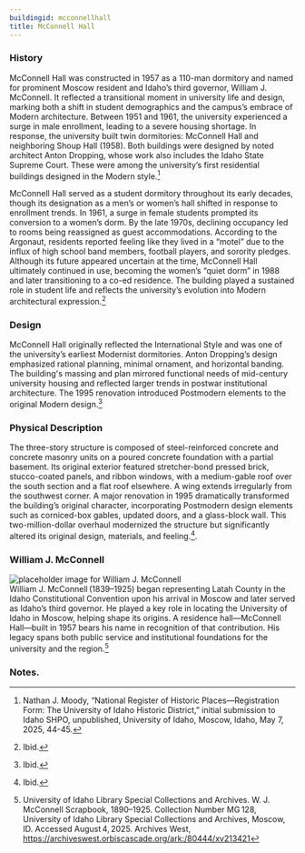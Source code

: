 ```yaml
---
buildingid: mcconnellhall
title: McConnell Hall
---
```



### History

McConnell Hall was constructed in 1957 as a 110-man dormitory and named for prominent Moscow resident and Idaho’s third governor, William J. McConnell. It reflected a transitional moment in university life and design, marking both a shift in student demographics and the campus’s embrace of Modern architecture. Between 1951 and 1961, the university experienced a surge in male enrollment, leading to a severe housing shortage. In response, the university built twin dormitories: McConnell Hall and neighboring Shoup Hall (1958). Both buildings were designed by noted architect Anton Dropping, whose work also includes the Idaho State Supreme Court. These were among the university’s first residential buildings designed in the Modern style.[^1]

McConnell Hall served as a student dormitory throughout its early decades, though its designation as a men’s or women’s hall shifted in response to enrollment trends. In 1961, a surge in female students prompted its conversion to a women’s dorm. By the late 1970s, declining occupancy led to rooms being reassigned as guest accommodations. According to the Argonaut, residents reported feeling like they lived in a “motel” due to the influx of high school band members, football players, and sorority pledges. Although its future appeared uncertain at the time, McConnell Hall ultimately continued in use, becoming the women’s “quiet dorm” in 1988 and later transitioning to a co-ed residence. The building played a sustained role in student life and reflects the university’s evolution into Modern architectural expression.[^2]  

### Design

McConnell Hall originally reflected the International Style and was one of the university’s earliest Modernist dormitories. Anton Dropping’s design emphasized rational planning, minimal ornament, and horizontal banding. The building's massing and plan mirrored functional needs of mid-century university housing and reflected larger trends in postwar institutional architecture. The 1995 renovation introduced Postmodern elements to the original Modern design.[^3]  

### Physical Description

The three-story structure is composed of steel-reinforced concrete and concrete masonry units on a poured concrete foundation with a partial basement. Its original exterior featured stretcher-bond pressed brick, stucco-coated panels, and ribbon windows, with a medium-gable roof over the south section and a flat roof elsewhere. A wing extends irregularly from the southwest corner. A major renovation in 1995 dramatically transformed the building’s original character, incorporating Postmodern design elements such as corniced-box gables, updated doors, and a glass-block wall. This two-million-dollar overhaul modernized the structure but significantly altered its original design, materials, and feeling.[^4]. 

### William J. McConnell   
![placeholder image for William J. McConnell](https://blogger.googleusercontent.com/img/b/R29vZ2xl/AVvXsEiWU2SOU5aqEuPW7ENGYqPnoG4hzbHbmHCnJzKmWVpBlnQ_gaxBlAF6CgayOBfIAx-Ut3nd6TSJRw5C3DBqpCXWaxDaESf8FjLu1hHCmhPy6ErgEH2mmGrq4qi9ZSbX3kcOdWSOwD46RJ0/s200/WJ_McConnell.jpg)  
William J. McConnell (1839–1925) began representing Latah County in the Idaho Constitutional Convention upon his arrival in Moscow and later served as Idaho’s third governor. He played a key role in locating the University of Idaho in Moscow, helping shape its origins. A residence hall—McConnell Hall—built in 1957 bears his name in recognition of that contribution. His legacy spans both public service and institutional foundations for the university and the region.[^5]

### Notes. 
[^1]: Nathan J. Moody, “National Register of Historic Places—Registration Form: The University of Idaho Historic District,” initial submission to Idaho SHPO, unpublished, University of Idaho, Moscow, Idaho, May 7, 2025, 44-45.  
[^2]: Ibid.  
[^3]: Ibid.   
[^4]: Ibid.   
[^5]: University of Idaho Library Special Collections and Archives. W. J. McConnell Scrapbook, 1890–1925. Collection Number MG 128, University of Idaho Library Special Collections and Archives, Moscow, ID. Accessed August 4, 2025. Archives West, https://archiveswest.orbiscascade.org/ark:/80444/xv213421